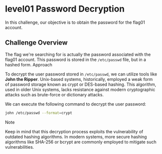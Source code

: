 # level01 Password Decryption

In this challenge, our objective is to obtain the password for the flag01 account.
## Challenge Overview

The flag we're searching for is actually the password associated with the flag01 account. This password is stored in the `/etc/passwd` file, but in a hashed form.
Approach

To decrypt the user password stored in `/etc/passwd`, we can utilize tools like **John the Ripper**. Unix-based systems, historically, employed a weak form of password storage known as crypt or DES-based hashing. This algorithm, used in older Unix systems, lacks resistance against modern cryptographic attacks such as brute-force or dictionary attacks.

We can execute the following command to decrypt the user password:

```bash
john /etc/passwd --format=crypt
```
> [!NOTE]
> Keep in mind that this decryption process exploits the vulnerability of outdated hashing algorithms. In modern systems, more secure hashing algorithms like SHA-256 or bcrypt are commonly employed to mitigate such vulnerabilities.